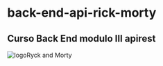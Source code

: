 # back-end-api-rick-morty
## Curso Back End modulo III apirest
![logoRyck and Morty](<img src="https://img.elo7.com.br/product/zoom/2AC11BE/placa-decorativa-quadro-anime-rick-and-morty-gh347-placa-decorativa.jpg">)
